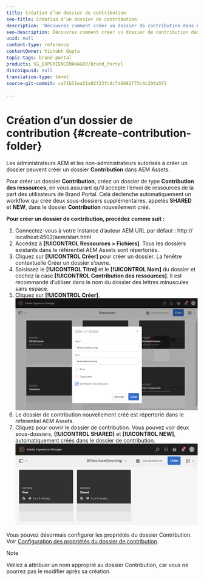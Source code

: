 ```yaml
---
title: Création d’un dossier de contribution
seo-title: Création d’un dossier de contribution
description: 'Découvrez comment créer un dossier de contribution dans AEM Assets. '
seo-description: Découvrez comment créer un dossier de contribution dans AEM Assets.
uuid: null
content-type: reference
contentOwner: Vishabh Gupta
topic-tags: brand-portal
products: SG_EXPERIENCEMANAGER/Brand_Portal
discoiquuid: null
translation-type: tm+mt
source-git-commit: ca71b51ea51a92f23fc4c7d6682f73c4c204a5f2

---
```



# Création d’un dossier de contribution {#create-contribution-folder}

Les administrateurs AEM et les non-administrateurs autorisés à créer un dossier peuvent créer un dossier **Contribution** dans AEM Assets.

Pour créer un dossier **Contribution**, créez un dossier de type **Contribution des ressources**, en vous assurant qu’il accepte l’envoi de ressources de la part des utilisateurs de Brand Portal.  Cela déclenche automatiquement un workflow qui crée deux sous-dossiers supplémentaires, appelés **SHARED** et **NEW**, dans le dossier **Contribution** nouvellement créé. 

**Pour créer un dossier de contribution, procédez comme suit :**
1. Connectez-vous à votre instance d’auteur AEM
URL par défaut : http:// localhost:4502/aem/start.html
1. Accédez à **[!UICONTROL Ressources > Fichiers]**. Tous les dossiers existants dans le référentiel AEM Assets sont répertoriés.
1. Cliquez sur **[!UICONTROL Créer]** pour créer un dossier. La fenêtre contextuelle Créer un dossier s’ouvre.
1. Saisissez le **[!UICONTROL Titre]** et le **[!UICONTROL Nom]** du dossier et cochez la case **[!UICONTROL Contribution des ressources]**.
Il est recommandé d’utiliser dans le nom du dossier des lettres minuscules sans espace.
1. Cliquez sur **[!UICONTROL Créer]**.
   ![](assets/create-contribution-folder.png)
1. Le dossier de contribution nouvellement créé est répertorié dans le référentiel AEM Assets.
1. Cliquez pour ouvrir le dossier de contribution. Vous pouvez voir deux sous-dossiers, **[!UICONTROL SHARED]** et **[!UICONTROL NEW]**, automatiquement créés dans le dossier de contribution.\
   ![](assets/contribution-folder.png)

Vous pouvez désormais configurer les propriétés du dossier Contribution. Voir [Configuration des propriétés du dossier de contribution](brand-portal-configure-contribution-folder-properties.md).

>[!NOTE]
>
>Veillez à attribuer un nom approprié au dossier Contribution, car vous ne pourrez pas le modifier après sa création.